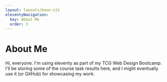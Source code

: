 ```yaml
---
layout: layouts/base.njk
eleventyNavigation:
  key: About Me
  order: 3
---
```

# About Me

Hi, everyone. I'm using eleventy as part of my TCG Web Design Bootcamp.
I'll be storing some of the course task results here, and I might eventually use it (or GitHub) for showcasing my work.
